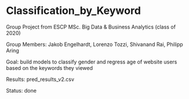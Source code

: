 # Classification_by_Keyword

Group Project from ESCP MSc. Big Data & Business Analytics (class of 2020)

Group Members: Jakob Engelhardt, Lorenzo Tozzi, Shivanand Rai, Philipp Aring

Goal: build models to classify gender and regress age of website users based on the keywords they viewed

Results: pred_results_v2.csv

Status: done
